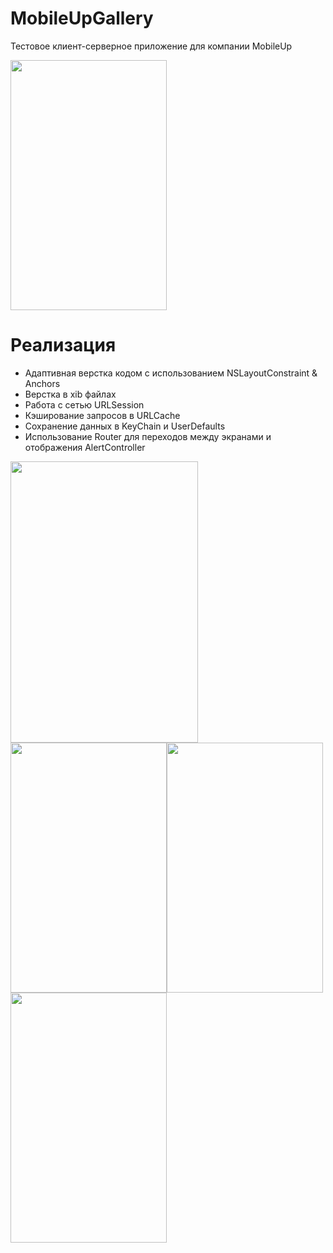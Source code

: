 # MobileUpGallery
Тестовое клиент-серверное приложение для компании MobileUp

<img src="https://user-images.githubusercontent.com/83715610/189245097-0d35c60d-4bd2-4e34-a877-3b417d4a2903.png" width=250 height=400>


# Реализация
- Адаптивная верстка кодом с использованием NSLayoutConstraint & Anchors
- Верстка в xib файлах
- Работа с сетью URLSession
- Кэширование запросов в URLCache
- Сохранение данных в KeyChain и UserDefaults
- Использование Router для переходов между экранами и отображения AlertController


<img src="https://user-images.githubusercontent.com/83715610/189245192-d3f7c1a1-9074-41fb-bd01-fdd3c80a9dbd.png" width="300" height="450"><img src="https://user-images.githubusercontent.com/83715610/189245203-306099bd-dce4-4658-a99c-31a9fee042aa.png" width="250" height="400"><img src="https://user-images.githubusercontent.com/83715610/189245720-9c1662b3-3343-4e96-a795-3019cc858cbe.png" width="250" height="400"><img src="https://user-images.githubusercontent.com/83715610/189245727-d5f4db0a-6b48-4c02-ba7f-0f0c2b3dd4d0.png" width="250" height="400">

